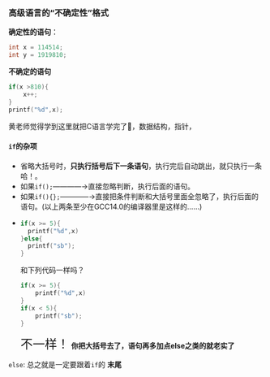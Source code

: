 ### 高级语言的“不确定性”格式

**确定性的语句**：
```c
int x = 114514;
int y = 1919810;
```
**不确定的语句**
```c
if(x >810){
    x++;
}
printf("%d",x);
```
黄老师觉得学到这里就把C语言学完了🤣，数据结构，指针，
 
#### `if`的杂项
- 省略大括号时，**只执行括号后下一条语句**，执行完后自动跳出，就只执行一条哈！。
- 如果`if();`————→直接忽略判断，执行后面的语句。
- 如果`if(){};`————→直接把条件判断和大括号里面全忽略了，执行后面的语句。(以上两条至少在GCC14.0的编译器里是这样的……)
- 
  ```c
  if(x >= 5){
    printf("%d",x)
  }else{
    printf("sb");
  }
  ```
    和下列代码一样吗？
    ```c
    if(x >= 5){
        printf("%d",x)
    }
    if(x < 5){
        printf("sb");
    }
    ```
    <font size=5%>不一样！</font>
    **你把大括号去了，语句再多加点else之类的就老实了**

`else`: 总之就是一定要跟着`if`的 **末尾** 



